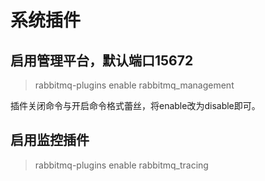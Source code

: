 # 系统插件

## 启用管理平台，默认端口15672
> rabbitmq-plugins enable  rabbitmq_management 

插件关闭命令与开启命令格式蕾丝，将enable改为disable即可。

## 启用监控插件
> rabbitmq-plugins enable rabbitmq_tracing